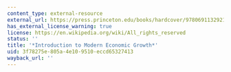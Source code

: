 ```yaml
---
content_type: external-resource
external_url: https://press.princeton.edu/books/hardcover/9780691132921/introduction-to-modern-economic-growth?srsltid=AfmBOorIX44m0fbM1fftDcE-QjKaVC8ZzkKDgqrZP0SJuXM8kQIlkmJB
has_external_license_warning: true
license: https://en.wikipedia.org/wiki/All_rights_reserved
status: ''
title: '*Introduction to Modern Economic Growth*'
uid: 3f78275e-805a-4e10-9510-eccd65327413
wayback_url: ''
---
```


